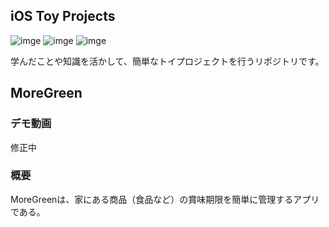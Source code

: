 ## iOS Toy Projects
![imge](https://img.shields.io/badge/ProjectType-SingleProject-green) ![imge](https://img.shields.io/badge/Language-Swift-red) ![imge](https://img.shields.io/badge/Tools-Xcode-blue)

学んだことや知識を活かして、簡単なトイプロジェクトを行うリポジトリです。
<br />

## MoreGreen
### デモ動画
修正中

### 概要
MoreGreenは、家にある商品（食品など）の賞味期限を簡単に管理するアプリである。


